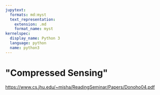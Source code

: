 ```yaml
---
jupytext:
  formats: md:myst
  text_representation:
    extension: .md
    format_name: myst
kernelspec:
  display_name: Python 3
  language: python
  name: python3
---
```


# "Compressed Sensing"

https://www.cs.jhu.edu/~misha/ReadingSeminar/Papers/Donoho04.pdf